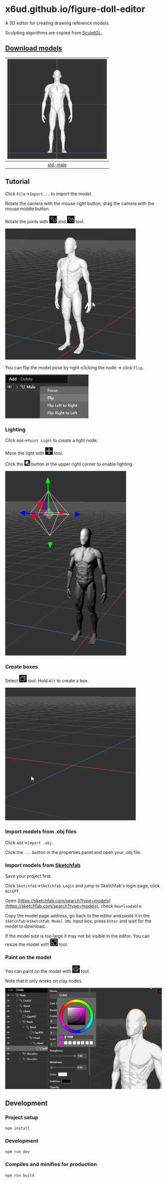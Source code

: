 # x6ud.github.io/figure-doll-editor

A 3D editor for creating drawing reference models.

Sculpting algorithms are copied from [SculptGL](https://github.com/stephomi/sculptgl).

## [Download models](https://github.com/x6ud/figure-doll-editor/releases/tag/models)

|                                   ![std-male](./images/std-male.jpg)                                   |
|:------------------------------------------------------------------------------------------------------:|
| [std-male](https://github.com/x6ud/figure-doll-editor/releases/download/models/std-male-20230206.doll) |

## Tutorial

Click `File`->`Import...` to import the model.

Rotate the camera with the mouse right button, drag the camera with the mouse middle button.

Rotate the joints with ![Move Single Joint](./images/ik-rotate-tool.jpg) and ![Move Ik Chain](./images/ik-move-tool.jpg)
tool.

![](./images/rotate-joint.gif)

You can flip the model pose by right-clicking the node -> click `Flip`.

![](./images/flip.jpg)

### Lighting

Click `Add`->`Point Light` to create a light node.

Move the light with ![Translate](./images/translate-tool.jpg) tool.

Click the ![Shadow On](./images/shading-rendered.jpg) button in the upper right corner to enable lighting.

![](./images/lighting.jpg)

### Create boxes

Select ![Box](./images/box-tool.jpg) tool. Hold `Alt` to create a box.

![](./images/creating-box.gif)

### Import models from .obj files

Click `Add`->`Import .obj`.

Click the `...` button in the properties panel and open your .obj file.

### Import models from [Sketchfab](https://sketchfab.com/)

Save your project first.

Click `Sketchfab`->`Sketchfab Login` and jump to Sketchfab's login page, click `ACCEPT`.

Open [https://sketchfab.com/search?type=models](https://sketchfab.com/search?type=models), check `Downloadable`.

Copy the model page address, go back to the editor and paste it in the `Sketchfab`->`Sketchfab Model URL` input box,
press `Enter` and wait for the model to download.

If the model size is too large it may not be visible in the editor. You can resize the model
with ![Rescale](./images/rescale-tool.jpg) tool.

### Paint on the model

You can paint on the model with ![Sculpt Paint](./images/sculpt-paint-tool.jpg) tool.

Note that it only works on clay nodes.

![](./images/painting.gif)

## Development

### Project setup

```
npm install
```

### Development

```
npm run dev
```

### Compiles and minifies for production

```
npm run build
```
